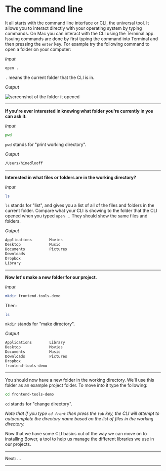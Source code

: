The command line
================

It all starts with the command line interface or CLI, the universal tool. It allows you to interact directly with your operating system by typing commands. On Mac you can interact with the CLI using the Terminal app. Issuing commands are done by first typing the command into Terminal and then pressing the `enter` key. For example try the following command to open a folder on your computer:

_Input_

```bash
open .
```

`.` means the current folder that the CLI is in.

_Output_

![screenshot of the folder it opened](cli-open.png)

---

**If you're ever interested in knowing what folder you're currently in you can ask it:**
 
_Input_

```bash
pwd
```

`pwd` stands for "print working directory".

_Output_

```bash
/Users/himedlooff
```

---

**Interested in what files or folders are in the working directory?**

_Input_

```bash
ls
```

`ls` stands for "list", and gives you a list of all of the files and folders in the current folder. Compare what your CLI is showing to the folder that the CLI opened when you typed `open .`. They should show the same files and folders.

_Output_

```bash
Applications		Movies
Desktop			    Music
Documents		    Pictures
Downloads
Dropbox
Library
```

---

**Now let's make a new folder for our project.**

_Input_

```bash
mkdir frontend-tools-demo
```

Then:

```bash
ls
```

`mkdir` stands for "make directory".

_Output_

```bash
Applications		Library
Desktop			    Movies
Documents		    Music
Downloads           Pictures
Dropbox
frontend-tools-demo
```

---

You should now have a new folder in the working directory. We'll use this folder as an example project folder. To move into it type the following:

```bash
cd frontend-tools-demo
```

`cd` stands for "change directory".

_Note that if you type `cd front` then press the `tab` key, the CLI will attempt to autocomplete the directory name based on the list of files in the working directory._

Now that we have some CLI basics out of the way we can move on to installing Bower, a tool to help us manage the different libraries we use in our projects.

---

Next: ...

---
